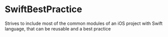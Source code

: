 # SwiftBestPractice
Strives to include most of the common modules of an iOS project with Swift language, that can be reusable and a best practice
